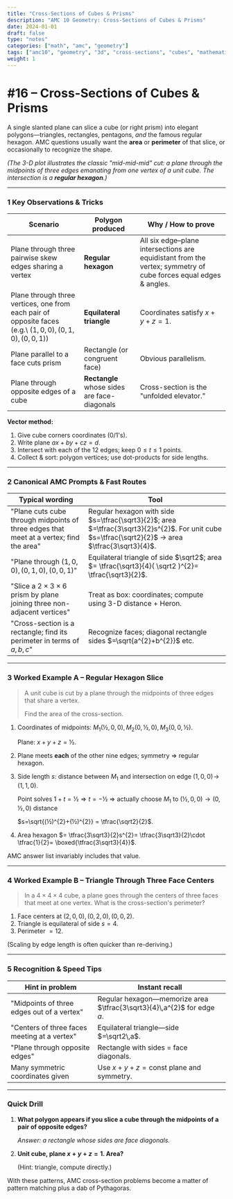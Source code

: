 ```yaml
---
title: "Cross-Sections of Cubes & Prisms"
description: "AMC 10 Geometry: Cross-Sections of Cubes & Prisms"
date: 2024-01-01
draft: false
type: "notes"
categories: ["math", "amc", "geometry"]
tags: ["amc10", "geometry", "3d", "cross-sections", "cubes", "mathematics"]
weight: 1
---
```


# #16 – Cross-Sections of Cubes & Prisms

A single slanted plane can slice a cube (or right prism) into elegant polygons—triangles, rectangles, pentagons, *and* the famous regular hexagon.  AMC questions usually want the **area** or **perimeter** of that slice, or occasionally to recognize the shape.

*(The 3-D plot illustrates the classic "mid-mid-mid" cut: a plane through the midpoints of three edges emanating from one vertex of a unit cube.  The intersection is a **regular hexagon**.)*

---

### 1 Key Observations & Tricks

| Scenario | Polygon produced | Why / How to prove |
| --- | --- | --- |
| Plane through three pairwise skew edges sharing a vertex | **Regular hexagon** | All six edge–plane intersections are equidistant from the vertex; symmetry of cube forces equal edges & angles. |
| Plane through three vertices, one from each pair of opposite faces (e.g.\ $(1,0,0),(0,1,0),(0,0,1)$) | **Equilateral triangle** | Coordinates satisfy $x+y+z=1$. |
| Plane parallel to a face cuts prism | Rectangle (or congruent face) | Obvious parallelism. |
| Plane through opposite edges of a cube | **Rectangle** whose sides are face-diagonals | Cross-section is the "unfolded elevator." |

**Vector method:**

1. Give cube corners coordinates (0/1's).
2. Write plane $ax+by+cz=d$.
3. Intersect with each of the 12 edges; keep $0 \leq t \leq 1$ points.
4. Collect & sort: polygon vertices; use dot-products for side lengths.

---

### 2 Canonical AMC Prompts & Fast Routes

| Typical wording | Tool |
| --- | --- |
| "Plane cuts cube through midpoints of three edges that meet at a vertex; find the area" | Regular hexagon with side $s=\tfrac{\sqrt3}{2}$; area $=\tfrac{3\sqrt3}{2}s^{2}$. For unit cube $s=\tfrac{\sqrt2}{2}$ → area $\tfrac{3\sqrt3}{4}$. |
| "Plane through $(1,0,0),(0,1,0),(0,0,1)$" | Equilateral triangle of side $\sqrt2$; area $= \tfrac{\sqrt3}{4}( \sqrt2 )^{2}= \tfrac{\sqrt3}{2}$. |
| "Slice a $2 \times 3 \times 6$ prism by plane joining three non-adjacent vertices" | Treat as box: coordinates; compute using 3-D distance + Heron. |
| "Cross-section is a rectangle; find its perimeter in terms of $a,b,c$" | Recognize faces; diagonal rectangle sides $=\sqrt{a^{2}+b^{2}}$ etc. |

---

### 3 Worked Example A – Regular Hexagon Slice

> A unit cube is cut by a plane through the midpoints of three edges that share a vertex.
> 
> 
> Find the area of the cross-section.
> 
1. Coordinates of midpoints: $M_1(½,0,0), M_2(0,½,0), M_3(0,0,½)$.
    
    Plane: $x + y + z = ½$.
    
2. Plane meets **each** of the other nine edges; symmetry ⇒ regular hexagon.
3. Side length $s$: distance between $M_1$ and intersection on edge $(1,0,0) \!\to\!(1,1,0)$.
    
    Point solves $1 + t = ½\Rightarrow t=-½$ ⇒ actually choose $M_1$ to $(½, 0, 0) \to (0, ½, 0)$ distance
    
    $s=\sqrt{(½)^{2}+(½)^{2}} = \tfrac{\sqrt2}{2}$.
    
4. Area hexagon $= \tfrac{3\sqrt3}{2}s^{2}= \tfrac{3\sqrt3}{2}\cdot \tfrac{1}{2}= \boxed{\tfrac{3\sqrt3}{4}}$.

AMC answer list invariably includes that value.

---

### 4 Worked Example B – Triangle Through Three Face Centers

> In a $4 \times 4 \times 4$ cube, a plane goes through the centers of three faces that meet at one vertex.  What is the cross-section's perimeter?
> 
1. Face centers at $(2,0,0),(0,2,0),(0,0,2)$.
2. Triangle is equilateral of side $s=4$.
3. Perimeter $=12$.

(Scaling by edge length is often quicker than re-deriving.)

---

### 5 Recognition & Speed Tips

| Hint in problem | Instant recall |
| --- | --- |
| "Midpoints of three edges out of a vertex" | Regular hexagon—memorize area $\tfrac{3\sqrt3}{4}\,a^{2}$ for edge $a$. |
| "Centers of three faces meeting at a vertex" | Equilateral triangle—side $=\sqrt2\,a$. |
| "Plane through opposite edges" | Rectangle with sides $=$ face diagonals. |
| Many symmetric coordinates given | Use $x+y+z=\text{const}$ plane and symmetry. |

---

### Quick Drill

1. **What polygon appears if you slice a cube through the midpoints of a pair of opposite edges?**
    
    *Answer: a rectangle whose sides are face diagonals.*
    
2. **Unit cube, plane $x+y+z=1$. Area?**
    
    (Hint: triangle, compute directly.)
    

With these patterns, AMC cross-section problems become a matter of pattern matching plus a dab of Pythagoras.